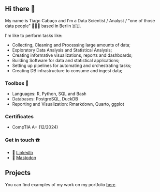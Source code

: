 ## Hi there 👋

My name is Tiago Cabaço and I'm a Data Scientist / Analyst / "one of those data people" 👨🏻‍💻 based in Berlin 🇩🇪.  

I'm like to perform tasks like:
- Collecting, Cleaning and Processing large amounts of data;
- Exploratory Data Analysis and Statistical Analysis;
- Creating informative visualizations, reports and dashboards;
- Building Software for data and statistical applications;
- Setting up pipelines for automating and orchestrating tasks;
- Creating DB infrastructure to consume and ingest data;

### Toolbox 🧰 
- Languages: R, Python, SQL and Bash
- Databases: PostgreSQL, DuckDB
- Reporting and Visualization: Rmarkdown, Quarto, ggplot

### Certificates
- CompTIA A+ (12/2024)

### Get in touch ☎️
- 💼 [LinkedIn](https://www.linkedin.com/in/tiagocc/)
- 🐘 [Mastodon](https://fosstodon.org/@tau31)

## Projects

You can find examples of my work on my portfolio [here](https://github.com/tau31/my-portfolio/blob/main/README.md). 



<!--I am originally from Portugal 🇵🇹 and I have been living in Berlin 🇩🇪 for 8 years with my wife and my 3 young children 👶🏻👧🏻👦🏻.-->



<!--
**tau31/tau31** is a ✨ _special_ ✨ repository because its `README.md` (this file) appears on your GitHub profile.

Here are some ideas to get you started:

- 🔭 I’m currently working on ...
- 🌱 I’m currently learning ...
- 👯 I’m looking to collaborate on ...
- 🤔 I’m looking for help with ...
- 💬 Ask me about ...
- 📫 How to reach me: ...
- 😄 Pronouns: ...
- ⚡ Fun fact: ...
-->

